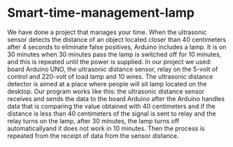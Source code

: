 # Smart-time-management-lamp
We have done a project that manages your time.
  When the ultrasonic sensor detects the distance of an object located closer than 40 centimeters after 4 seconds to eliminate false positives, Arduino includes a lamp. It is on 30 minutes when 30 minutes pass the lamp is switched off for 10 minutes, and this is repeated until the power is supplied.
  In our project we used: board Arduino UNO, the ultrasonic distance sensor, relay on the 5-volt of control and 220-volt of load lamp and 10 wires.
  The ultrasonic distance detector is aimed at a place where people will sit lamp located on the desktop.
  Our program works like this: the ultrasonic distance sensor receives and sends the data to the board Arduino after the Arduino handles data that is comparing the value obtained with 40 centimeters and if the distance is less than 40 centimeters of the signal is sent to relay and the relay turns on the lamp, after 30 minutes, the lamp turns off automaticallyand it does not work in 10 minutes. Then the process is repeated from the receipt of data from the sensor distance.
